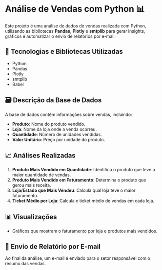 # Análise de Vendas com Python 📊

Este projeto é uma análise de dados de vendas realizada com Python, utilizando as bibliotecas **Pandas**, **Plotly** e **smtplib** para gerar insights, gráficos e automatizar o envio de relatórios por e-mail.

## 📁 **Tecnologias e Bibliotecas Utilizadas**
- Python
- Pandas
- Plotly
- smtplib
- Babel

## 🗃️ **Descrição da Base de Dados**

A base de dados contém informações sobre vendas, incluindo:
- **Produto**: Nome do produto vendido.
- **Loja**: Nome da loja onde a venda ocorreu.
- **Quantidade**: Número de unidades vendidas.
- **Valor Unitário**: Preço por unidade do produto.

## 📈 **Análises Realizadas**

1. **Produto Mais Vendido em Quantidade**: Identifica o produto que teve a maior quantidade de vendas.
2. **Produto Mais Vendido em Faturamento**: Determina o produto que gerou mais receita.
3. **Loja/Estado que Mais Vendeu**: Calcula qual loja teve o maior faturamento.
4. **Ticket Médio por Loja**: Calcula o ticket médio de vendas em cada loja.

## 📊 **Visualizações**

- Gráficos que mostram o faturamento por loja e produtos mais vendidos.

## 📧 **Envio de Relatório por E-mail**

Ao final da análise, um e-mail é enviado para o setor responsável com o resumo das vendas.

